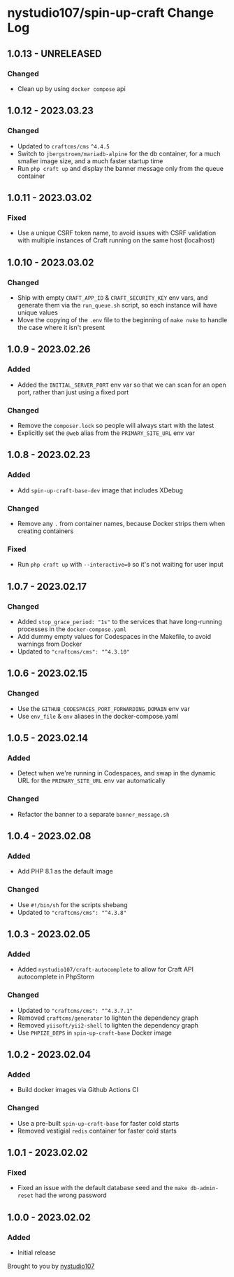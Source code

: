 # nystudio107/spin-up-craft Change Log

## 1.0.13 - UNRELEASED
### Changed
* Clean up by using `docker compose` api

## 1.0.12 - 2023.03.23
### Changed
* Updated to `craftcms/cms` `^4.4.5`
* Switch to `jbergstroem/mariadb-alpine` for the db container, for a much smaller image size, and a much faster startup time
* Run `php craft up` and display the banner message only from the queue container

## 1.0.11 - 2023.03.02
### Fixed
* Use a unique CSRF token name, to avoid issues with CSRF validation with multiple instances of Craft running on the same host (localhost)

## 1.0.10 - 2023.03.02
### Changed
* Ship with empty `CRAFT_APP_ID` & `CRAFT_SECURITY_KEY` env vars, and generate them via the `run_queue.sh` script, so each instance will have unique values
* Move the copying of the `.env` file to the beginning of `make nuke` to handle the case where it isn't present

## 1.0.9 - 2023.02.26
### Added
* Added the `INITIAL_SERVER_PORT` env var so that we can scan for an open port, rather than just using a fixed port

### Changed
* Remove the `composer.lock` so people will always start with the latest
* Explicitly set the `@web` alias from the `PRIMARY_SITE_URL` env var

## 1.0.8 - 2023.02.23
### Added
* Add `spin-up-craft-base-dev` image that includes XDebug

### Changed
* Remove any `.` from container names, because Docker strips them when creating containers

### Fixed
* Run `php craft up` with `--interactive=0` so it's not waiting for user input

## 1.0.7 - 2023.02.17
### Changed
* Added `stop_grace_period: "1s"` to the services that have long-running processes in the `docker-compose.yaml`
* Add dummy empty values for Codespaces in the Makefile, to avoid warnings from Docker
* Updated to `"craftcms/cms": "^4.3.10"`

## 1.0.6 - 2023.02.15
### Changed
* Use the `GITHUB_CODESPACES_PORT_FORWARDING_DOMAIN` env var
* Use `env_file` & `env` aliases in the docker-compose.yaml

## 1.0.5 - 2023.02.14
### Added
* Detect when we're running in Codespaces, and swap in the dynamic URL for the `PRIMARY_SITE_URL` env var automatically

### Changed
* Refactor the banner to a separate `banner_message.sh`

## 1.0.4 - 2023.02.08
### Added
*  Add PHP 8.1 as the default image

### Changed
* Use `#!/bin/sh` for the scripts shebang
* Updated to `"craftcms/cms": "^4.3.8"`

## 1.0.3 - 2023.02.05
### Added
* Added `nystudio107/craft-autocomplete` to allow for Craft API autocomplete in PhpStorm

### Changed
* Updated to `"craftcms/cms": "^4.3.7.1"`
* Removed `craftcms/generator` to lighten the dependency graph
* Removed `yiisoft/yii2-shell` to lighten the dependency graph
* Use `PHPIZE_DEPS` in `spin-up-craft-base` Docker image

## 1.0.2 - 2023.02.04
### Added
* Build docker images via Github Actions CI

### Changed
* Use a pre-built `spin-up-craft-base` for faster cold starts
* Removed vestigial `redis` container for faster cold starts

## 1.0.1 - 2023.02.02
### Fixed
* Fixed an issue with the default database seed and the `make db-admin-reset` had the wrong password

## 1.0.0 - 2023.02.02
### Added
* Initial release

Brought to you by [nystudio107](https://nystudio107.com/)
